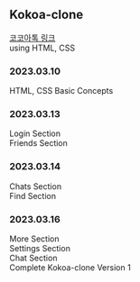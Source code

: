 ## Kokoa-clone
[코코아톡 링크](https://jiy00n2.github.io/kokoa-clone/)<br>
using HTML, CSS
### 2023.03.10
HTML, CSS Basic Concepts
### 2023.03.13
Login Section<br>
Friends Section
### 2023.03.14
Chats Section<br>
Find Section
### 2023.03.16
More Section<br>
Settings Section<br>
Chat Section<br>
Complete Kokoa-clone Version 1
